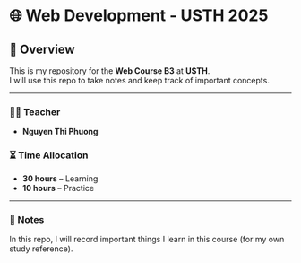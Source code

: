 # 🌐 Web Development - USTH 2025

## 📌 Overview  
This is my repository for the **Web Course B3** at **USTH**.  
I will use this repo to take notes and keep track of important concepts.  

---

### 👩‍🏫 Teacher  
- **Nguyen Thi Phuong**

### ⏳ Time Allocation  
- **30 hours** – Learning  
- **10 hours** – Practice  

---

### 📝 Notes  
In this repo, I will record important things I learn in this course (for my own study reference).  

